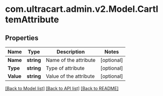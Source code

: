 # com.ultracart.admin.v2.Model.CartItemAttribute
## Properties

Name | Type | Description | Notes
------------ | ------------- | ------------- | -------------
**Name** | **string** | Name of the attribute | [optional] 
**Type** | **string** | Type of attribute | [optional] 
**Value** | **string** | Value of the attribute | [optional] 


[[Back to Model list]](../README.md#documentation-for-models) [[Back to API list]](../README.md#documentation-for-api-endpoints) [[Back to README]](../README.md)


